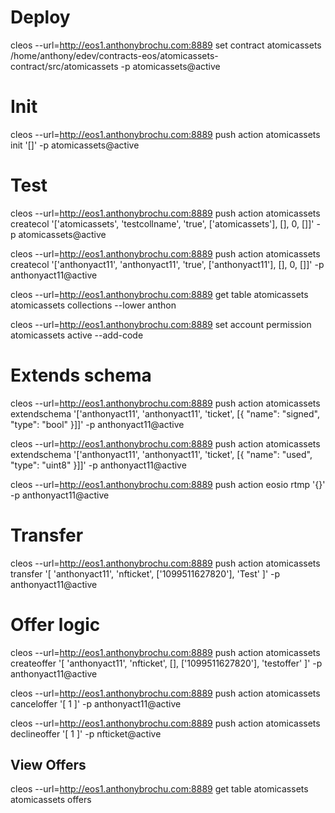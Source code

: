 # Deploy

cleos --url=http://eos1.anthonybrochu.com:8889 set contract atomicassets /home/anthony/edev/contracts-eos/atomicassets-contract/src/atomicassets -p atomicassets@active

# Init

cleos --url=http://eos1.anthonybrochu.com:8889 push action atomicassets init '[]' -p atomicassets@active

# Test

cleos --url=http://eos1.anthonybrochu.com:8889 push action atomicassets createcol '['atomicassets', 'testcollname', 'true', ['atomicassets'], [], 0, []]' -p atomicassets@active

cleos --url=http://eos1.anthonybrochu.com:8889 push action atomicassets createcol '['anthonyact11', 'anthonyact11', 'true', ['anthonyact11'], [], 0, []]' -p anthonyact11@active


cleos --url=http://eos1.anthonybrochu.com:8889 get table atomicassets atomicassets collections --lower anthon


cleos --url=http://eos1.anthonybrochu.com:8889 set account permission atomicassets active --add-code

# Extends schema

cleos --url=http://eos1.anthonybrochu.com:8889 push action atomicassets extendschema '['anthonyact11', 'anthonyact11', 'ticket', [{ "name": "signed", "type": "bool" }]]' -p anthonyact11@active

cleos --url=http://eos1.anthonybrochu.com:8889 push action atomicassets extendschema '['anthonyact11', 'anthonyact11', 'ticket', [{ "name": "used", "type": "uint8" }]]' -p anthonyact11@active

cleos --url=http://eos1.anthonybrochu.com:8889 push action eosio rtmp '{}' -p anthonyact11@active

# Transfer

cleos --url=http://eos1.anthonybrochu.com:8889 push action atomicassets transfer '[ 'anthonyact11', 'nfticket', ['1099511627820'], 'Test' ]' -p anthonyact11@active

# Offer logic

cleos --url=http://eos1.anthonybrochu.com:8889 push action atomicassets createoffer '[ 'anthonyact11', 'nfticket', [], ['1099511627820'], 'testoffer' ]' -p anthonyact11@active

cleos --url=http://eos1.anthonybrochu.com:8889 push action atomicassets canceloffer '[ 1 ]' -p anthonyact11@active

cleos --url=http://eos1.anthonybrochu.com:8889 push action atomicassets declineoffer '[ 1 ]' -p nfticket@active

## View Offers

cleos  --url=http://eos1.anthonybrochu.com:8889 get table atomicassets atomicassets offers